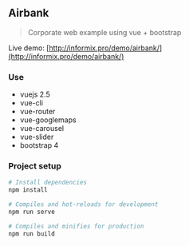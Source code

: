 ## Airbank
> Corporate web example using vue + bootstrap

Live demo: [http://informix.pro/demo/airbank/](http://informix.pro/demo/airbank/)

### Use
* vuejs 2.5
* vue-cli
* vue-router
* vue-googlemaps
* vue-carousel
* vue-slider
* bootstrap 4

### Project setup

``` bash
# Install dependencies
npm install

# Compiles and hot-reloads for development
npm run serve

# Compiles and minifies for production
npm run build
```
